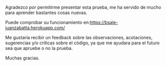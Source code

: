Agradezco por permitirme presentar esta prueba, me ha servido de mucho para aprender bastantes cosas nuevas.

Puede comprobar su funcionamiento en:https://bsale-juanzabatta.herokuapp.com/

Me gustaría recibir un feedback sobre las observaciones, acotaciones, sugerencias y/o críticas sobre el código, ya que me ayudara para el futuro sea que apruebe o no la prueba. 

Muchas gracias.
